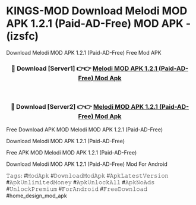 # KINGS-MOD Download Melodi MOD APK 1.2.1 (Paid-AD-Free) MOD APK - (izsfc)
Download Melodi MOD APK 1.2.1 (Paid-AD-Free) Free Mod APK

<div align="center">
<h3>🔴 Download [Server1] 👉👉 <a href="https://apk-comot.site?title=Melodi_MOD_APK_1.2.1_(Paid-AD-Free)">Melodi MOD APK 1.2.1 (Paid-AD-Free) Mod Apk</a></h3><br>

<h3>🔴 Download [Server2] 👉👉 <a href="https://apk-comot.site?title=Melodi_MOD_APK_1.2.1_(Paid-AD-Free)">Melodi MOD APK 1.2.1 (Paid-AD-Free) Mod Apk</a></h3>
</div>


Free Download APK MOD Melodi MOD APK 1.2.1 (Paid-AD-Free)

Download Melodi MOD APK 1.2.1 (Paid-AD-Free) 

Free APK MOD Melodi MOD APK 1.2.1 (Paid-AD-Free) 

Download Melodi MOD APK 1.2.1 (Paid-AD-Free) Mod For Android

𝚃𝚊𝚐𝚜: #𝙼𝚘𝚍𝙰𝚙𝚔 #𝙳𝚘𝚠𝚗𝚕𝚘𝚊𝚍𝙼𝚘𝚍𝙰𝚙𝚔 #𝙰𝚙𝚔𝙻𝚊𝚝𝚎𝚜𝚝𝚅𝚎𝚛𝚜𝚒𝚘𝚗 #𝙰𝚙𝚔𝚄𝚗𝚕𝚒𝚖𝚒𝚝𝚎𝚍𝙼𝚘𝚗𝚎𝚢 #𝙰𝚙𝚔𝚄𝚗𝚕𝚘𝚌𝚔𝙰𝚕𝚕 #𝙰𝚙𝚔𝙽𝚘𝙰𝚍𝚜 #𝚄𝚗𝚕𝚘𝚌𝚔𝙿𝚛𝚎𝚖𝚒𝚞𝚖 #𝙵𝚘𝚛𝙰𝚗𝚍𝚛𝚘𝚒𝚍 #𝙵𝚛𝚎𝚎𝙳𝚘𝚠𝚗𝚕𝚘𝚊𝚍 #home_design_mod_apk